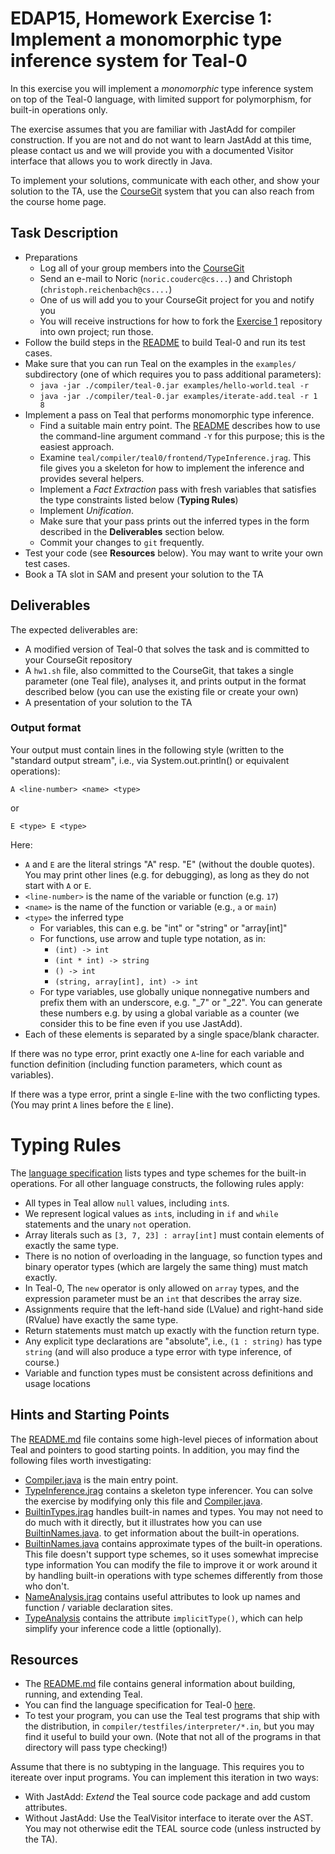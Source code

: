 # EDAP15, Homework Exercise 1: Implement a monomorphic type inference system for Teal-0

In this exercise you will implement a _monomorphic_ type inference
system on top of the Teal-0 language, with limited support for
polymorphism, for built-in operations only.

The exercise assumes that you are familiar with JastAdd for compiler
construction.  If you are not and do not want to learn JastAdd at this
time, please contact us and we will provide you with a documented
Visitor interface that allows you to work directly in Java.

To implement your solutions, communicate with each other, and show
your solution to the TA, use the [CourseGit](coursegit.cs.lth.se/)
system that you can also reach from the course home page.

## Task Description

- Preparations
    - Log all of your group members into the [CourseGit](coursegit.cs.lth.se/)
    - Send an e-mail to Noric (`noric.couderc@cs...`) and Christoph (`christoph.reichenbach@cs....`)
    - One of us will add you to your CourseGit project for you and notify you
    - You will receive instructions for how to fork the [Exercise 1](https://coursegit.cs.lth.se/edap15-2020/exercise-1) repository into own project; run those.
- Follow the build steps in the [README](README.md) to build Teal-0 and run its test cases.
- Make sure that you can run Teal on the examples in the `examples/` subdirectory (one of which requires you to pass additional parameters):
	- `java -jar ./compiler/teal-0.jar examples/hello-world.teal -r`
	- `java -jar ./compiler/teal-0.jar examples/iterate-add.teal -r 1 8`
- Implement a pass on Teal that performs monomorphic type inference.
    - Find a suitable main entry point. The [README](README.md) describes how to use the command-line argument command `-Y` for this purpose; this is the easiest approach.
	- Examine `teal/compiler/teal0/frontend/TypeInference.jrag`.  This file gives you a skeleton for how to implement the inference and provides several helpers.
	- Implement a *Fact Extraction* pass with fresh variables that satisfies the type constraints listed below (**Typing Rules**)
	- Implement *Unification*.
	- Make sure that your pass prints out the inferred types in the form described in the **Deliverables** section below.
	- Commit your changes to `git` frequently.
- Test your code (see **Resources** below).  You may want to write your own test cases.
- Book a TA slot in SAM and present your solution to the TA

## Deliverables

The expected deliverables are:
- A modified version of Teal-0 that solves the task and is committed to your CourseGit repository
- A `hw1.sh` file, also committed to the CourseGit, that takes a single parameter (one Teal file), analyses it, and prints output in the format described below (you can use the existing file or create your own)
- A presentation of your solution to the TA

### Output format

Your output must contain lines in the following style (written to the "standard output stream", i.e., via System.out.println() or equivalent operations):
```
A <line-number> <name> <type>
```
or
```
E <type> E <type>
```
Here:
- `A` and `E` are the literal strings "A" resp. "E" (without the double quotes).
  You may print other lines (e.g. for debugging), as long as they do not start with `A` or `E`.
- `<line-number>` is the name of the variable or function (e.g. `17`)
- `<name>` is the name of the function or variable (e.g., `a` or `main`)
- `<type>` the inferred type
    - For variables, this can e.g. be "int" or "string" or "array[int]"
    - For functions, use arrow and tuple type notation, as in:
        - `(int) -> int`
        - `(int * int) -> string`
        - `() -> int`
        - `(string, array[int], int) -> int`
    - For type variables, use globally unique nonnegative numbers and prefix them with an underscore, e.g. "_7" or "_22".
      You can generate these numbers e.g. by using a global variable as a counter (we consider this to be fine even if you use JastAdd).
- Each of these elements is separated by a single space/blank character.

If there was no type error, print exactly one `A`-line for each variable and function definition (including function parameters, which count as variables).

If there was a type error, print a single `E`-line with the two conflicting types.  (You may print `A` lines before the `E` line).

# Typing Rules
The [language specification](docs/teal-0.pdf) lists types and type schemes for the built-in operations.
For all other language constructs, the following rules apply:
- All types in Teal allow `null` values, including `int`s.
- We represent logical values as `int`s, including in `if` and `while` statements and the unary `not` operation.
- Array literals such as `[3, 7, 23] : array[int]` must contain elements of exactly the same type.
- There is no notion of overloading in the language, so function types and binary operator types (which are largely the same thing) must match exactly.
- In Teal-0, The `new` operator is only allowed on `array` types, and the expression parameter must be an `int` that describes the array size.
- Assignments require that the left-hand side (LValue) and right-hand side (RValue) have exactly the same type.
- Return statements must match up exactly with the function return type.
- Any explicit type declarations are "absolute", i.e., `(1 : string)` has type `string` (and will also produce a type error with type inference, of course.)
- Variable and function types must be consistent across definitions and usage locations

## Hints and Starting Points

The [README.md](README.org) file contains some high-level pieces of
information about Teal and pointers to good starting points.  In
addition, you may find the following files worth investigating:

- [Compiler.java](compiler/teal0/java/lang/Compiler.java) is the main
  entry point.
- [TypeInference.jrag](compiler/teal0/frontend/TypeInference.jrag)
  contains a skeleton type inferencer.  You can solve the exercise by modifying only this file and [Compiler.java](compiler/teal0/java/lang/Compiler.java).
- [BuiltinTypes.jrag](compiler/teal0/frontend/BuiltinTypes.jrag)
  handles built-in names and types.  You may not need to do much with
  it directly, but it illustrates how you can use [BuiltinNames.java](ir/teal3/java/lang/common/BuiltinNames.java).
  to get information about the built-in operations.
- [BuiltinNames.java](ir/teal3/java/lang/common/BuiltinNames.java) contains
  approximate types of the built-in operations.  This file doesn't
  support type schemes, so it uses somewhat imprecise type information
  You can modify the file to improve it or work around it by handling
  built-in operations with type schemes differently from those who don't.
- [NameAnalysis.jrag](compiler/teal0/frontend/NameAnalysis.jrag) contains useful
  attributes to look up names and function / variable declaration sites.
- [TypeAnalysis](compiler/teal0/frontend/TypeAnalysis.jrag) contains the attribute `implicitType()`, which
  can help simplify your inference code a little (optionally).

## Resources

- The [README.md](README.org) file contains general information about building, running, and extending Teal.
- You can find the language specification for Teal-0 [here](docs/teal-0.pdf).
- To test your program, you can use the Teal test programs that ship with
  the distribution, in `compiler/testfiles/interpreter/*.in`, but you may
  find it useful to build your own.  (Note that not all of the programs in that directory will pass type checking!)

Assume that there is no subtyping in the language.
This requires you to itereate over input programs.  You can implement this iteration in two ways:
- With JastAdd: _Extend_ the Teal source code package and add custom attributes.
- Without JastAdd: Use the TealVisitor interface to iterate over the AST.
You may not otherwise edit the TEAL source code (unless instructed by the TA).

